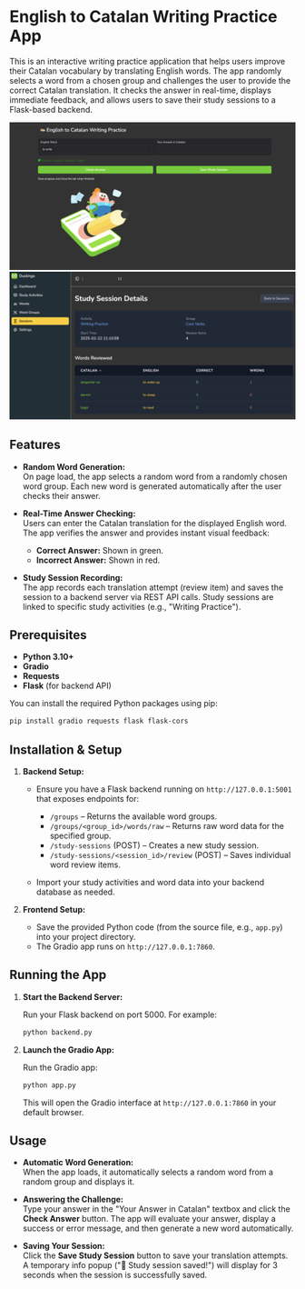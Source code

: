 # English to Catalan Writing Practice App

This is an interactive writing practice application that helps users improve their Catalan vocabulary by translating English words. The app randomly selects a word from a chosen group and challenges the user to provide the correct Catalan translation. It checks the answer in real-time, displays immediate feedback, and allows users to save their study sessions to a Flask-based backend. 

![User Interface Dark Mode](ui-dark.png)
![User Interface Integration Dark Mode](integration-dark.png)

## Features

- **Random Word Generation:**  
  On page load, the app selects a random word from a randomly chosen word group. Each new word is generated automatically after the user checks their answer.

- **Real-Time Answer Checking:**  
  Users can enter the Catalan translation for the displayed English word. The app verifies the answer and provides instant visual feedback:
  - **Correct Answer:** Shown in green.
  - **Incorrect Answer:** Shown in red.

- **Study Session Recording:**  
  The app records each translation attempt (review item) and saves the session to a backend server via REST API calls. Study sessions are linked to specific study activities (e.g., "Writing Practice").

## Prerequisites

- **Python 3.10+**  
- **Gradio**  
- **Requests**  
- **Flask** (for backend API)

You can install the required Python packages using pip:

```bash
pip install gradio requests flask flask-cors
```

## Installation & Setup

1. **Backend Setup:**

   - Ensure you have a Flask backend running on `http://127.0.0.1:5001` that exposes endpoints for:
     - `/groups` – Returns the available word groups.
     - `/groups/<group_id>/words/raw` – Returns raw word data for the specified group.
     - `/study-sessions` (POST) – Creates a new study session.
     - `/study-sessions/<session_id>/review` (POST) – Saves individual word review items.
   
   - Import your study activities and word data into your backend database as needed.

2. **Frontend Setup:**

   - Save the provided Python code (from the source file, e.g., `app.py`) into your project directory.
   - The Gradio app runs on `http://127.0.0.1:7860`.

## Running the App

1. **Start the Backend Server:**

   Run your Flask backend on port 5000. For example:

   ```bash
   python backend.py
   ```

2. **Launch the Gradio App:**

   Run the Gradio app:

   ```bash
   python app.py
   ```

   This will open the Gradio interface at `http://127.0.0.1:7860` in your default browser.

## Usage

- **Automatic Word Generation:**  
  When the app loads, it automatically selects a random word from a random group and displays it.

- **Answering the Challenge:**  
  Type your answer in the "Your Answer in Catalan" textbox and click the **Check Answer** button. The app will evaluate your answer, display a success or error message, and then generate a new word automatically.

- **Saving Your Session:**  
  Click the **Save Study Session** button to save your translation attempts. A temporary info popup ("💾 Study session saved!") will display for 3 seconds when the session is successfully saved.